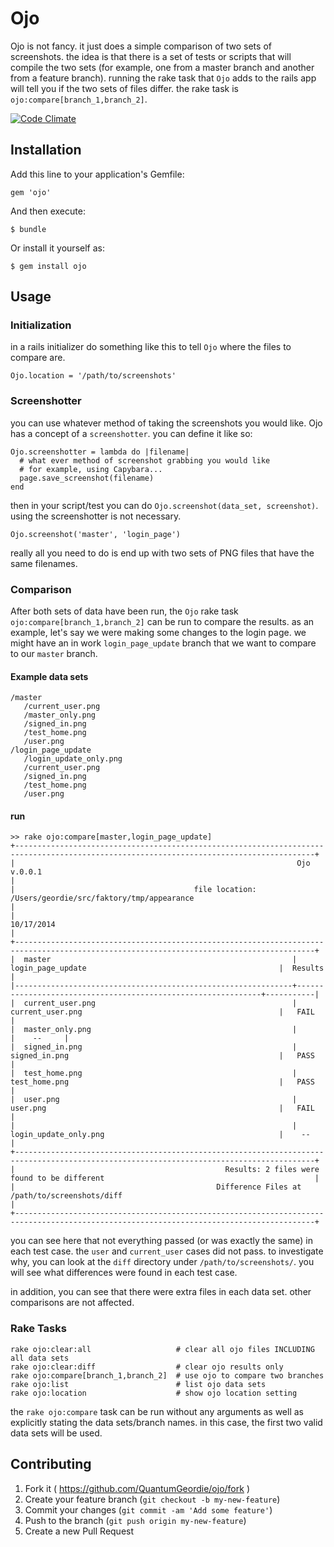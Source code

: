 # Ojo

Ojo is not fancy. it just does a simple comparison of two sets of screenshots. the idea is that there is a set of tests or scripts that will compile the two sets (for example, one from a master branch and another from a feature branch). running the rake task that `Ojo` adds to the rails app will tell you if the two sets of files differ. the rake task is `ojo:compare[branch_1,branch_2]`.

[![Code Climate](https://codeclimate.com/github/QuantumGeordie/ojo/badges/gpa.svg)](https://codeclimate.com/github/QuantumGeordie/ojo)

## Installation

Add this line to your application's Gemfile:

    gem 'ojo'

And then execute:

    $ bundle

Or install it yourself as:

    $ gem install ojo

## Usage

### Initialization

in a rails initializer do something like this to tell `Ojo` where the files to compare are.

`Ojo.location = '/path/to/screenshots'`

### Screenshotter

you can use whatever method of taking the screenshots you would like. Ojo has a concept of a `screenshotter`. you can define it like so:

    Ojo.screenshotter = lambda do |filename|
      # what ever method of screenshot grabbing you would like
      # for example, using Capybara...
      page.save_screenshot(filename)
    end

then in your script/test you can do `Ojo.screenshot(data_set, screenshot)`. using the screenshotter is not necessary.

    Ojo.screenshot('master', 'login_page')

 really all you need to do is end up with two sets of PNG files that have the same filenames.

### Comparison

After both sets of data have been run, the `Ojo` rake task `ojo:compare[branch_1,branch_2]` can be run to compare the results. as an example, let's say we were making some changes to the login page. we might have an in work `login_page_update` branch that we want to compare to our `master` branch.

#### Example data sets

    /master
       /current_user.png
       /master_only.png
       /signed_in.png
       /test_home.png
       /user.png
    /login_page_update
       /login_update_only.png
       /current_user.png
       /signed_in.png
       /test_home.png
       /user.png

#### run

    >> rake ojo:compare[master,login_page_update]
    +-----------------------------------------------------------------------------------------------------------------------------------------+
    |                                                               Ojo v.0.0.1                                                               |
    |                                        file location: /Users/geordie/src/faktory/tmp/appearance                                         |
    |                                                               10/17/2014                                                                |
    +-----------------------------------------------------------------------------------------------------------------------------------------+
    |  master                                                      |  login_page_update                                           |  Results  |
    |--------------------------------------------------------------+--------------------------------------------------------------+-----------|
    |  current_user.png                                            |  current_user.png                                            |   FAIL    |
    |  master_only.png                                             |                                                              |    --     |
    |  signed_in.png                                               |  signed_in.png                                               |   PASS    |
    |  test_home.png                                               |  test_home.png                                               |   PASS    |
    |  user.png                                                    |  user.png                                                    |   FAIL    |
    |                                                              |  login_update_only.png                                       |    --     |
    +-----------------------------------------------------------------------------------------------------------------------------------------+
    |                                               Results: 2 files were found to be different                                               |
    |                                             Difference Files at /path/to/screenshots/diff                                               |
    +-----------------------------------------------------------------------------------------------------------------------------------------+

you can see here that not everything passed (or was exactly the same) in each test case. the `user` and `current_user` cases did not pass. to investigate why, you can look at the `diff` directory under `/path/to/screenshots/`. you will see what differences were found in each test case.

in addition, you can see that there were extra files in each data set. other comparisons are not affected.

### Rake Tasks

    rake ojo:clear:all                   # clear all ojo files INCLUDING all data sets
    rake ojo:clear:diff                  # clear ojo results only
    rake ojo:compare[branch_1,branch_2]  # use ojo to compare two branches
    rake ojo:list                        # list ojo data sets
    rake ojo:location                    # show ojo location setting

the `rake ojo:compare` task can be run without any arguments as well as explicitly stating the data sets/branch names. in this case, the first two valid data sets will be used.

## Contributing

1. Fork it ( https://github.com/QuantumGeordie/ojo/fork )
2. Create your feature branch (`git checkout -b my-new-feature`)
3. Commit your changes (`git commit -am 'Add some feature'`)
4. Push to the branch (`git push origin my-new-feature`)
5. Create a new Pull Request
